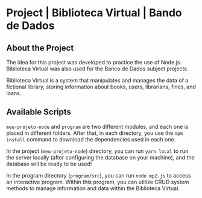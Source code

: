 # Project | Biblioteca Virtual | Bando de Dados

## About the Project

The idea for this project was developed to practice the use of Node.js. Biblioteca Virtual was also used for the Banco de Dados subject projects.

Biblioteca Virtual is a system that manipulates and manages the data of a fictional library, storing information about books, users, librarians, fines, and loans.

## Available Scripts


`meu-projeto-node` and `program` are two different modules, and each one is placed in different folders. After that, in each directory, you use the `npm install` command to download the dependencies used in each one.

In the project (`meu-projeto-node`) directory, you can run `yarn local` to run the server locally (after configuring the database on your machine), and the database will be ready to be used!

In the program directory (`program/src`), you can run `node mp2.js` to access an interactive program. Within this program, you can utilize CRUD system methods to manage information and data within the Biblioteca Virtual.
